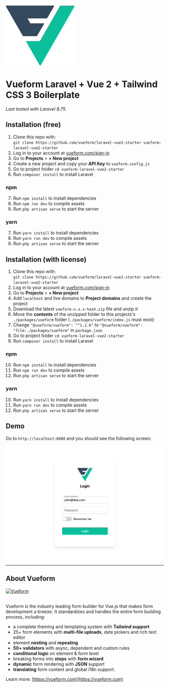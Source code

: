 <br>
<a href="https://vueform.com?ref=github" target="_blank">

![Vueform](./public/img/logo.svg)

</a>

# Vueform Laravel + Vue 2 + Tailwind CSS 3 Boilerplate

*Last tested with Laravel 8.75.*

## Installation (free)

1. Clone this repo with:<br>`git clone https://github.com/vueform/laravel-vue2-starter vueform-laravel-vue2-starter`
2. Log in to your account at <a href="https://vueform.com/sign-in" target="_blank">vueform.com/sign-in</a>
3. Go to **Projects** > **+ New project**
4. Create a new project and copy your **API Key** to `vueform.config.js`
5. Go to project folder `cd vueform-laravel-vue2-starter`
6. Run `composer install` to install Laravel

### npm

7. Run `npm install` to install dependencies
8. Run `npm run dev` to compile assets
9. Run `php artisan serve` to start the server

### yarn

7. Run `yarn install` to install dependencies
8. Run `yarn run dev` to compile assets
9. Run `php artisan serve` to start the server

## Installation (with license)

1. Clone this repo with:<br>`git clone https://github.com/vueform/laravel-vue2-starter vueform-laravel-vue2-starter`
2. Log in to your account at <a href="https://vueform.com/sign-in" target="_blank">vueform.com/sign-in</a>
3. Go to **Projects** > **+ New project**
4. Add `localhost` and live domains to **Project domains** and create the project
5. Download the latest `vueform-x.x.x-hash.zip` file and unzip it
6. Move the **contents** of the unzipped folder to this projects's `./packages/vueform` folder (`./packages/vueform/index.js` must exist)
7. Change `"@vueform/vueform": "^1.2.6"` to `"@vueform/vueform": "file:./packages/vueform"` in `package.json`
8. Go to project folder `cd vueform-laravel-vue2-starter`
9. Run `composer install` to install Laravel

### npm

10. Run `npm install` to install dependencies
11. Run `npm run dev` to compile assets
12. Run `php artisan serve` to start the server

### yarn

10. Run `yarn install` to install dependencies
11. Run `yarn run dev` to compile assets
12. Run `php artisan serve` to start the server

## Demo

Go to `http://localhost:8000` and you should see the following screen:

![Vueform demo](./public/img/demo.png)

---

## About Vueform

<a href="https://vueform.com?ref=ghb">
  <img align="center" src="https://github.com/vueform/multiselect/raw/main/assets/vueform-banner.png" alt="Vueform" title="Vueform">
</a>

<br>
<br>

Vueform is the industry leading form builder for Vue.js that makes form development a breeze. It standardizes and handles the entire form building process, including:
- a complete theming and templating system with **Tailwind support**
- 25+ form elements with **multi-file uploads**, date pickers and rich text editor
- element **nesting** and **repeating**
- **50+ validators** with async, dependent and custom rules
- **conditional logic** on element & form level
- breaking forms into **steps** with **form wizard**
- **dynamic** form rendering with **JSON** support
- **translating** form content and global i18n support.

Learn more: [https://vueform.com](https://vueform.com)